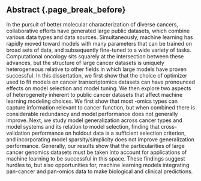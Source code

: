 ## Abstract {.page_break_before}

In the pursuit of better molecular characterization of diverse cancers, collaborative efforts have generated large public datasets, which combine various data types and data sources.
Simultaneously, machine learning has rapidly moved toward models with many parameters that can be trained on broad sets of data, and subsequently fine-tuned to a wide variety of tasks.
Computational oncology sits squarely at the intersection between these advances, but the structure of large cancer datasets is uniquely heterogeneous relative to other fields in which large models have proven successful.
In this dissertation, we first show that the choice of optimizer used to fit models on cancer transcriptomics datasets can have pronounced effects on model selection and model tuning.
We then explore two aspects of heterogeneity inherent to public cancer datasets that affect machine learning modeling choices.
We first show that most -omics types can capture information relevant to cancer function, but when combined there is considerable redundancy and model performance does not generally improve.
Next, we study model generalization across cancer types and model systems and its relation to model selection, finding that cross-validation performance on holdout data is a sufficient selection criterion, and incorporating model sparsity/simplicity does not improve generalization performance.
Generally, our results show that the particularities of large cancer genomics datasets must be taken into account for applications of machine learning to be successful in this space.
These findings suggest hurdles to, but also opportunities for, machine learning models integrating pan-cancer and pan-omics data to make biological and clinical predictions.



